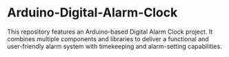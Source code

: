 # Arduino-Digital-Alarm-Clock
This repository features an Arduino-based Digital Alarm Clock project. It combines multiple components and libraries to deliver a functional and user-friendly alarm system with timekeeping and alarm-setting capabilities.